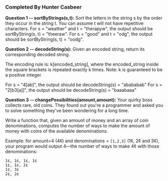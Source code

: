 ### Completed By Hunter Casbeer

**Question 1 -- sortByStrings(s,t):** Sort the letters in the string s by the order they occur in the string t. You can assume t will not have repetitive characters. For s = "weather" and t = "therapyw", the output should be sortByString(s, t) = "theeraw". For s = "good" and t = "odg", the output should be sortByString(s, t) = "oodg".

**Question 2 -- decodeString(s):** Given an encoded string, return its corresponding decoded string.

The encoding rule is: k[encoded_string], where the encoded_string inside the square brackets is repeated exactly k times. Note: k is guaranteed to be a positive integer.

For s = "4[ab]", the output should be decodeString(s) = "abababab"
For s = "2[b3[a]]", the output should be decodeString(s) = "baaabaaa"

**Question 3 -- changePossibilities(amount,amount):** Your quirky boss collects rare, old coins. They found out you're a programmer and asked you to solve something they've been wondering for a long time.

Write a function that, given an amount of money and an array of coin denominations, computes the number of ways to make the amount of money with coins of the available denominations.

Example: for amount=4 (4¢) and denominations = `[1,2,3]` (1¢, 2¢ and 3¢), your program would output 4—the number of ways to make 4¢ with those denominations:

```
1¢, 1¢, 1¢, 1¢
1¢, 1¢, 2¢
1¢, 3¢
2¢, 2¢
```
